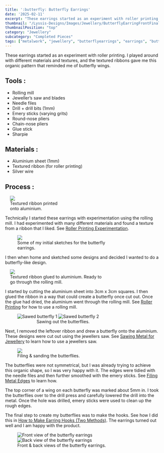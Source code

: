 ```yaml
---
title: ':butterfly: Butterfly Earrings'
date: '2025-02-11'
excerpt: "These earrings started as an experiment with roller printing. I played around with different materials..."
thumbnail: "/Lyssis-Designs/Images/Jewellery/ButterflyEarringFrontFinal.jpg"
thumbnailPosition: "top"
category: "Jewellery"
subcategory: "Completed Pieces"
tags: ["metalwork", "jewellery", "butterflyearrings", "earrings", "butterfly"]
---
```


These earrings started as an experiment with roller printing. I played around with different materials and textures, and the textured ribbons gave me this organic pattern that reminded me of butterfly wings.

## Tools :
- Rolling mill
- Jeweller’s saw and blades
- Needle files
- Drill + drill bits (1mm)
- Emery sticks (varying grits)
- Round-nose pliers
- Chain-nose pliers
- Glue stick
- Sharpie

## Materials :
- Aluminium sheet (1mm)
- Textured ribbon (for roller printing)
- Silver wire

## Process :
<div class="clearfix">
<figure class="flex-right" style="max-width: 10rem; margin-left: 1rem;">
  <img src="/Lyssis-Designs/Images/Jewellery/RollerPrintingButterflyPractice.jpg">
  <figcaption>Textured ribbon printed onto aluminium.</figcaption>
</figure>

Technically I started these earrings with experimentation using the rolling mill. I had experimented with many different materials and found a texture from a ribbon that I liked. See [Roller Printing Experimentation](#/Blog/Jewellery/Completed-Jewellery/Roller-Printing-Experimentation).
</div>

<div class="clearfix">
<figure class="flex-left" style="width: 20rem;">
    <img src="/Lyssis-Designs/Images/Jewellery/ButterflyEarringSketch.jpg">
    <figcaption>Some of my initial sketches for the butterfly earrings.</figcaption>
</figure>

I then when home and sketched some designs and decided I wanted to do a butterfly-like design.
</div>

<div class="clearfix">
<figure class="flex-right" style="max-width: 20rem; margin-left: 1rem;">
  <img src="/Lyssis-Designs/Images/Jewellery/ButterflyEarringsRollingMillPrep.jpg">
  <figcaption>Textured ribbon glued to aluminium. Ready to go through the rolling mill.</figcaption>
</figure>

I started by cutting the aluminium sheet into 3cm x 3cm squares. I then glued the ribbon in a way that could create a butterfly once cut out. Once the glue had dried, the aluminium went through the rolling mill. See [Roller Printing](#/blog/Jewellery/Silversmithing-Techniques/Roller-Printing) for how to use a rolling mill.
</div>

<div class="clearfix">
<figure class="side-by-side" style="max-width: 300px;">
  <img src="/Lyssis-Designs/Images/Jewellery/ButterflyEarringSawed1.jpg" alt="Sawed butterfly 1">
  <img src="/Lyssis-Designs/Images/Jewellery/ButterflyEarringSawed2.jpg" alt="Sawed butterfly 2">
  <figcaption style="text-align: center;">Sawing out the butterflies.</figcaption>
</figure>

Next, I removed the leftover ribbon and drew a butterfly onto the aluminium. These designs were cut out using the jewellers saw. See [Sawing Metal for Jewellery](#/blog/Jewellery/Silversmithing-Techniques/Sawing-Metal-for-Jewellery) to learn how to use a jewellers saw.
</div>

<div class="clearfix">
<figure class="flex-right" style="width: 20rem; margin-right: 1rem;">
    <img src="/Lyssis-Designs/Images/Jewellery/ButterflyEarringSanded.jpg">
    <figcaption>Filing & sanding the butterflies.</figcaption>
</figure>

The butterflies were not symmetrical, but I was already trying to achieve this organic shape, so I was very happy with it. The edges were tidied with the needle files and then further smoothed with the emery sticks. See [Filing Metal Edges](#/blog/Jewellery/Silversmithing-Techniques/Filing-Metal-Edges) to learn how.
</div>

The top corner of a wing on each butterfly was marked about 5mm in. I took the butterflies over to the drill press and carefully lowered the drill into the metal. Once the hole was drilled, emery sticks were used to clean up the rough edges.

The final step to create my butterflies was to make the hooks. See how I did this in [How to Make Earring Hooks (Two Methods)](#/blog/Jewellery/Silversmithing-Techniques/How-to-Make-Earring-Hooks-Two-Methods). The earrings turned out well and I am happy with the product.

<figure class="side-by-side-2">
  <img src="/Lyssis-Designs/Images/Jewellery/ButterflyEarringFrontFinal.jpg"
       alt="Front view of the butterfly earrings">
  <img src="/Lyssis-Designs/Images/Jewellery/ButterflyEarringBackFinal.jpg"
       alt="Back view of the butterfly earrings">
  <figcaption>Front & back views of the butterfly earrings.</figcaption>
</figure>